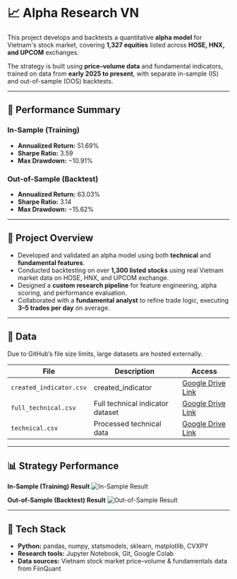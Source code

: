 # 📈 Alpha Research VN

This project develops and backtests a quantitative **alpha model** for Vietnam's stock market, covering **1,327 equities** listed across **HOSE, HNX, and UPCOM** exchanges.

The strategy is built using **price–volume data** and fundamental indicators, trained on data from **early 2025 to present**, with separate in-sample (IS) and out-of-sample (OOS) backtests.

---

## 🚀 Performance Summary

### In-Sample (Training)
- **Annualized Return:** 51.69%  
- **Sharpe Ratio:** 3.59  
- **Max Drawdown:** −10.91%  

### Out-of-Sample (Backtest)
- **Annualized Return:** 63.03%  
- **Sharpe Ratio:** 3.14  
- **Max Drawdown:** −15.62%  

---

## 🧠 Project Overview
- Developed and validated an alpha model using both **technical** and **fundamental features**.  
- Conducted backtesting on over **1,300 listed stocks** using real Vietnam market data on HOSE, HNX, and
UPCOM exchange.  
- Designed a **custom research pipeline** for feature engineering, alpha scoring, and performance evaluation.  
- Collaborated with a **fundamental analyst** to refine trade logic, executing **3–5 trades per day** on average.  

---

## 💾 Data
Due to GitHub’s file size limits, large datasets are hosted externally.

| File | Description | Access |
|------|--------------|---------|
| `created_indicator.csv` | created_indicator | [Google Drive Link](https://drive.google.com/file/d/1iCese6w6B12u0Ad0_ktMqPjfozN_l-ri/view?usp=sharing) |
| `full_technical.csv` | Full technical indicator dataset | [Google Drive Link](https://drive.google.com/file/d/1_lNJmXMCvfoFN96CgnHDQDY81tayjDaO/view?usp=sharing) |
| `technical.csv` | Processed technical data | [Google Drive Link](https://drive.google.com/file/d/1j7J1K_6YbTCWIZuFnwN0_g1TM0k3mWqE/view?usp=sharing) |

---
## 📊 Strategy Performance

**In-Sample (Training) Result**
![In-Sample Result](https://drive.google.com/uc?export=view&id=19adyHXGnZE8ScPV1Lsb1FX1dVjKU86zk)

**Out-of-Sample (Backtest) Result**
![Out-of-Sample Result](https://drive.google.com/uc?export=view&id=1B5cFmrFiOzhS82gPyOhzmY2iA_PyFDRi)

---
## 🧩 Tech Stack
- **Python:** pandas, numpy, statsmodels, sklearn, matplotlib, CVXPY
- **Research tools:** Jupyter Notebook, Git, Google Colab  
- **Data sources:** Vietnam stock market price–volume & fundamentals data from FiinQuant
